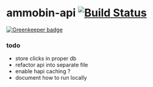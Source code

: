 # ammobin-api [![Build Status](https://travis-ci.org/ammobinDOTca/ammobin-api.svg?branch=master)](https://travis-ci.org/ammobinDOTca/ammobin-api)

[![Greenkeeper badge](https://badges.greenkeeper.io/ammobinDOTca/ammobin-api.svg)](https://greenkeeper.io/)

### todo
- store clicks in proper db
- refactor api into separate file
- enable hapi caching ?
- document how to run locally
